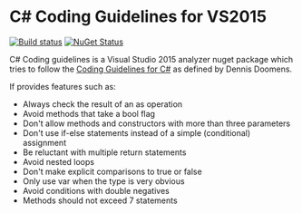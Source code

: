 C# Coding Guidelines for VS2015
======================
[![Build status](https://ci.appveyor.com/api/projects/status/xq8m8wcecfm1avmc/branch/master?svg=true)](https://ci.appveyor.com/project/SamirHafez/csharpcodingguidelines/branch/master)
[![NuGet Status](https://img.shields.io/nuget/v/CodingGuidelines.svg)](https://www.nuget.org/packages/CodingGuidelines)

C# Coding guidelines is a Visual Studio 2015 analyzer nuget package which tries to follow the [Coding Guidelines for C#](http://csharpguidelines.codeplex.com) as defined by Dennis Doomens.

If provides features such as:
* Always check the result of an as operation
* Avoid methods that take a bool flag
* Don't allow methods and constructors with more than three parameters
* Don't use if-else statements instead of a simple (conditional) assignment
* Be reluctant with multiple return statements
* Avoid nested loops
* Don't make explicit comparisons to true or false
* Only use var when the type is very obvious
* Avoid conditions with double negatives
* Methods should not exceed 7 statements
